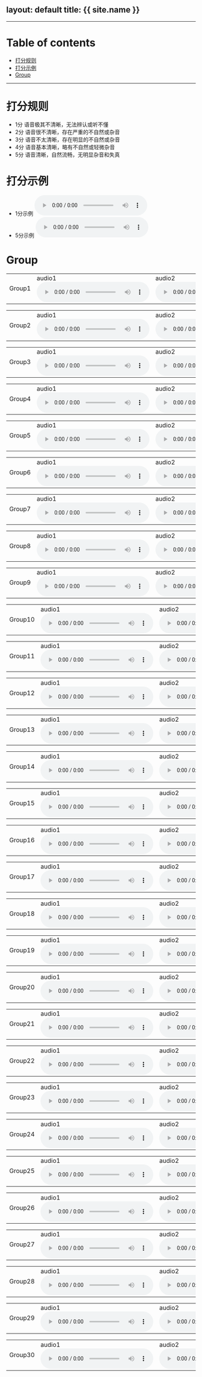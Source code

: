 layout: default
title: {{ site.name }}
---

---

# Table of contents

* [打分规则](#rules)
* [打分示例](#examples)
* [Group](#groups)

---

<a name="rules"></a>
# 打分规则
* 1分	语音极其不清晰，无法辨认或听不懂
* 2分	语音很不清晰，存在严重的不自然或杂音
* 3分	语音不太清晰，存在明显的不自然或杂音
* 4分	语音基本清晰，略有不自然或轻微杂音
* 5分	语音清晰，自然流畅，无明显杂音和失真

<a name="examples"></a>
# 打分示例
* 1分示例
  <audio controls>
  <source src="https://github.com/JoyW12138/samples-for-MOS/raw/main/examples/generated_2.wav" type="audio/wav">
  </audio>
* 5分示例
  <audio controls>
  <source src="https://github.com/JoyW12138/samples-for-MOS/raw/main/examples/original_2.wav" type="audio/wav">
  </audio>

<a name="groups"></a>
# Group
<table>
  <tbody>
    <tr>
    </tr>
    <tr>
      <td>Group1</td>
      <td> audio1 <audio src="https://github.com/JoyW12138/samples-for-MOS/raw/main/samples/group1/0_generated_MelGAN.wav" controls></td>
      <td> audio2 <audio src="https://github.com/JoyW12138/samples-for-MOS/raw/main/samples/group1/0_generated_Noskip-32.wav" controls></td>
      <td> audio3 <audio src="https://github.com/JoyW12138/samples-for-MOS/raw/main/samples/group1/0_generated_Skipv2-32-residual-16842-2s.wav" controls></td>
      <td> audio4 <audio src="https://github.com/JoyW12138/samples-for-MOS/raw/main/samples/group1/0_generated_Skipv2-32.wav" controls></td>
      <td> audio5 <audio src="https://github.com/JoyW12138/samples-for-MOS/raw/main/samples/group1/0_original.wav" controls></td>
    </tr>
  </tbody>
  <colgroup>
  </colgroup>

<table>
  <tbody>
    <tr>
    </tr>
    <tr>
      <td>Group2</td>
      <td> audio1 <audio src="https://github.com/JoyW12138/samples-for-MOS/raw/main/samples/group2/1_generated_MelGAN.wav" controls></td>
      <td> audio2 <audio src="https://github.com/JoyW12138/samples-for-MOS/raw/main/samples/group2/1_generated_Noskip-32.wav" controls></td>
      <td> audio3 <audio src="https://github.com/JoyW12138/samples-for-MOS/raw/main/samples/group2/1_generated_Skipv2-32-residual-16842-2s.wav" controls></td>
      <td> audio4 <audio src="https://github.com/JoyW12138/samples-for-MOS/raw/main/samples/group2/1_generated_Skipv2-32.wav" controls></td>
      <td> audio5 <audio src="https://github.com/JoyW12138/samples-for-MOS/raw/main/samples/group2/1_original.wav" controls></td>
    </tr>
  </tbody>
  <colgroup>
  </colgroup>

<table>
  <tbody>
    <tr>
    </tr>
    <tr>
      <td>Group3</td>
      <td> audio1 <audio src="https://github.com/JoyW12138/samples-for-MOS/raw/main/samples/group3/2_generated_MelGAN.wav" controls></td>
      <td> audio2 <audio src="https://github.com/JoyW12138/samples-for-MOS/raw/main/samples/group3/2_generated_Noskip-32.wav" controls></td>
      <td> audio3 <audio src="https://github.com/JoyW12138/samples-for-MOS/raw/main/samples/group3/2_generated_Skipv2-32-residual-16842-2s.wav" controls></td>
      <td> audio4 <audio src="https://github.com/JoyW12138/samples-for-MOS/raw/main/samples/group3/2_generated_Skipv2-32.wav" controls></td>
      <td> audio5 <audio src="https://github.com/JoyW12138/samples-for-MOS/raw/main/samples/group3/2_original.wav" controls></td>
    </tr>
  </tbody>
  <colgroup>
  </colgroup>

<table>
  <tbody>
    <tr>
    </tr>
    <tr>
      <td>Group4</td>
      <td> audio1 <audio src="https://github.com/JoyW12138/samples-for-MOS/raw/main/samples/group4/3_generated_MelGAN.wav" controls></td>
      <td> audio2 <audio src="https://github.com/JoyW12138/samples-for-MOS/raw/main/samples/group4/3_generated_Noskip-32.wav" controls></td>
      <td> audio3 <audio src="https://github.com/JoyW12138/samples-for-MOS/raw/main/samples/group4/3_generated_Skipv2-32-residual-16842-2s.wav" controls></td>
      <td> audio4 <audio src="https://github.com/JoyW12138/samples-for-MOS/raw/main/samples/group4/3_generated_Skipv2-32.wav" controls></td>
      <td> audio5 <audio src="https://github.com/JoyW12138/samples-for-MOS/raw/main/samples/group4/3_original.wav" controls></td>
    </tr>
  </tbody>
  <colgroup>
  </colgroup>

<table>
  <tbody>
    <tr>
    </tr>
    <tr>
      <td>Group5</td>
      <td> audio1 <audio src="https://github.com/JoyW12138/samples-for-MOS/raw/main/samples/group5/4_generated_MelGAN.wav" controls></td>
      <td> audio2 <audio src="https://github.com/JoyW12138/samples-for-MOS/raw/main/samples/group5/4_generated_Noskip-32.wav" controls></td>
      <td> audio3 <audio src="https://github.com/JoyW12138/samples-for-MOS/raw/main/samples/group5/4_generated_Skipv2-32-residual-16842-2s.wav" controls></td>
      <td> audio4 <audio src="https://github.com/JoyW12138/samples-for-MOS/raw/main/samples/group5/4_generated_Skipv2-32.wav" controls></td>
      <td> audio5 <audio src="https://github.com/JoyW12138/samples-for-MOS/raw/main/samples/group5/4_original.wav" controls></td>
    </tr>
  </tbody>
  <colgroup>
  </colgroup>

<table>
  <tbody>
    <tr>
    </tr>
    <tr>
      <td>Group6</td>
      <td> audio1 <audio src="https://github.com/JoyW12138/samples-for-MOS/raw/main/samples/group6/5_generated_MelGAN.wav" controls></td>
      <td> audio2 <audio src="https://github.com/JoyW12138/samples-for-MOS/raw/main/samples/group6/5_generated_Noskip-32.wav" controls></td>
      <td> audio3 <audio src="https://github.com/JoyW12138/samples-for-MOS/raw/main/samples/group6/5_generated_Skipv2-32-residual-16842-2s.wav" controls></td>
      <td> audio4 <audio src="https://github.com/JoyW12138/samples-for-MOS/raw/main/samples/group6/5_generated_Skipv2-32.wav" controls></td>
      <td> audio5 <audio src="https://github.com/JoyW12138/samples-for-MOS/raw/main/samples/group6/5_original.wav" controls></td>
    </tr>
  </tbody>
  <colgroup>
  </colgroup>

<table>
  <tbody>
    <tr>
    </tr>
    <tr>
      <td>Group7</td>
      <td> audio1 <audio src="https://github.com/JoyW12138/samples-for-MOS/raw/main/samples/group7/6_generated_MelGAN.wav" controls></td>
      <td> audio2 <audio src="https://github.com/JoyW12138/samples-for-MOS/raw/main/samples/group7/6_generated_Noskip-32.wav" controls></td>
      <td> audio3 <audio src="https://github.com/JoyW12138/samples-for-MOS/raw/main/samples/group7/6_generated_Skipv2-32-residual-16842-2s.wav" controls></td>
      <td> audio4 <audio src="https://github.com/JoyW12138/samples-for-MOS/raw/main/samples/group7/6_generated_Skipv2-32.wav" controls></td>
      <td> audio5 <audio src="https://github.com/JoyW12138/samples-for-MOS/raw/main/samples/group7/6_original.wav" controls></td>
    </tr>
  </tbody>
  <colgroup>
  </colgroup>

<table>
  <tbody>
    <tr>
    </tr>
    <tr>
      <td>Group8</td>
      <td> audio1 <audio src="https://github.com/JoyW12138/samples-for-MOS/raw/main/samples/group8/7_generated_MelGAN.wav" controls></td>
      <td> audio2 <audio src="https://github.com/JoyW12138/samples-for-MOS/raw/main/samples/group8/7_generated_Noskip-32.wav" controls></td>
      <td> audio3 <audio src="https://github.com/JoyW12138/samples-for-MOS/raw/main/samples/group8/7_generated_Skipv2-32-residual-16842-2s.wav" controls></td>
      <td> audio4 <audio src="https://github.com/JoyW12138/samples-for-MOS/raw/main/samples/group8/7_generated_Skipv2-32.wav" controls></td>
      <td> audio5 <audio src="https://github.com/JoyW12138/samples-for-MOS/raw/main/samples/group8/7_original.wav" controls></td>
    </tr>
  </tbody>
  <colgroup>
  </colgroup>

<table>
  <tbody>
    <tr>
    </tr>
    <tr>
      <td>Group9</td>
      <td> audio1 <audio src="https://github.com/JoyW12138/samples-for-MOS/raw/main/samples/group9/8_generated_MelGAN.wav" controls></td>
      <td> audio2 <audio src="https://github.com/JoyW12138/samples-for-MOS/raw/main/samples/group9/8_generated_Noskip-32.wav" controls></td>
      <td> audio3 <audio src="https://github.com/JoyW12138/samples-for-MOS/raw/main/samples/group9/8_generated_Skipv2-32-residual-16842-2s.wav" controls></td>
      <td> audio4 <audio src="https://github.com/JoyW12138/samples-for-MOS/raw/main/samples/group9/8_generated_Skipv2-32.wav" controls></td>
      <td> audio5 <audio src="https://github.com/JoyW12138/samples-for-MOS/raw/main/samples/group9/8_original.wav" controls></td>
    </tr>
  </tbody>
  <colgroup>
  </colgroup>

<table>
  <tbody>
    <tr>
    </tr>
    <tr>
      <td>Group10</td>
      <td> audio1 <audio src="https://github.com/JoyW12138/samples-for-MOS/raw/main/samples/group10/9_generated_MelGAN.wav" controls></td>
      <td> audio2 <audio src="https://github.com/JoyW12138/samples-for-MOS/raw/main/samples/group10/9_generated_Noskip-32.wav" controls></td>
      <td> audio3 <audio src="https://github.com/JoyW12138/samples-for-MOS/raw/main/samples/group10/9_generated_Skipv2-32-residual-16842-2s.wav" controls></td>
      <td> audio4 <audio src="https://github.com/JoyW12138/samples-for-MOS/raw/main/samples/group10/9_generated_Skipv2-32.wav" controls></td>
      <td> audio5 <audio src="https://github.com/JoyW12138/samples-for-MOS/raw/main/samples/group10/9_original.wav" controls></td>
    </tr>
  </tbody>
  <colgroup>
  </colgroup>

<table>
  <tbody>
    <tr>
    </tr>
    <tr>
      <td>Group11</td>
      <td> audio1 <audio src="https://github.com/JoyW12138/samples-for-MOS/raw/main/samples/group11/10_generated_MelGAN.wav" controls></td>
      <td> audio2 <audio src="https://github.com/JoyW12138/samples-for-MOS/raw/main/samples/group11/10_generated_Noskip-32.wav" controls></td>
      <td> audio3 <audio src="https://github.com/JoyW12138/samples-for-MOS/raw/main/samples/group11/10_generated_Skipv2-32-residual-16842-2s.wav" controls></td>
      <td> audio4 <audio src="https://github.com/JoyW12138/samples-for-MOS/raw/main/samples/group11/10_generated_Skipv2-32.wav" controls></td>
      <td> audio5 <audio src="https://github.com/JoyW12138/samples-for-MOS/raw/main/samples/group11/10_original.wav" controls></td>
    </tr>
  </tbody>
  <colgroup>
  </colgroup>

<table>
  <tbody>
    <tr>
    </tr>
    <tr>
      <td>Group12</td>
      <td> audio1 <audio src="https://github.com/JoyW12138/samples-for-MOS/raw/main/samples/group12/11_generated_MelGAN.wav" controls></td>
      <td> audio2 <audio src="https://github.com/JoyW12138/samples-for-MOS/raw/main/samples/group12/11_generated_Noskip-32.wav" controls></td>
      <td> audio3 <audio src="https://github.com/JoyW12138/samples-for-MOS/raw/main/samples/group12/11_generated_Skipv2-32-residual-16842-2s.wav" controls></td>
      <td> audio4 <audio src="https://github.com/JoyW12138/samples-for-MOS/raw/main/samples/group12/11_generated_Skipv2-32.wav" controls></td>
      <td> audio5 <audio src="https://github.com/JoyW12138/samples-for-MOS/raw/main/samples/group12/11_original.wav" controls></td>
    </tr>
  </tbody>
  <colgroup>
  </colgroup>

<table>
  <tbody>
    <tr>
    </tr>
    <tr>
      <td>Group13</td>
      <td> audio1 <audio src="https://github.com/JoyW12138/samples-for-MOS/raw/main/samples/group13/12_generated_MelGAN.wav" controls></td>
      <td> audio2 <audio src="https://github.com/JoyW12138/samples-for-MOS/raw/main/samples/group13/12_generated_Noskip-32.wav" controls></td>
      <td> audio3 <audio src="https://github.com/JoyW12138/samples-for-MOS/raw/main/samples/group13/12_generated_Skipv2-32-residual-16842-2s.wav" controls></td>
      <td> audio4 <audio src="https://github.com/JoyW12138/samples-for-MOS/raw/main/samples/group13/12_generated_Skipv2-32.wav" controls></td>
      <td> audio5 <audio src="https://github.com/JoyW12138/samples-for-MOS/raw/main/samples/group13/12_original.wav" controls></td>
    </tr>
  </tbody>
  <colgroup>
  </colgroup>

<table>
  <tbody>
    <tr>
    </tr>
    <tr>
      <td>Group14</td>
      <td> audio1 <audio src="https://github.com/JoyW12138/samples-for-MOS/raw/main/samples/group14/13_generated_MelGAN.wav" controls></td>
      <td> audio2 <audio src="https://github.com/JoyW12138/samples-for-MOS/raw/main/samples/group14/13_generated_Noskip-32.wav" controls></td>
      <td> audio3 <audio src="https://github.com/JoyW12138/samples-for-MOS/raw/main/samples/group14/13_generated_Skipv2-32-residual-16842-2s.wav" controls></td>
      <td> audio4 <audio src="https://github.com/JoyW12138/samples-for-MOS/raw/main/samples/group14/13_generated_Skipv2-32.wav" controls></td>
      <td> audio5 <audio src="https://github.com/JoyW12138/samples-for-MOS/raw/main/samples/group14/13_original.wav" controls></td>
    </tr>
  </tbody>
  <colgroup>
  </colgroup>

<table>
  <tbody>
    <tr>
    </tr>
    <tr>
      <td>Group15</td>
      <td> audio1 <audio src="https://github.com/JoyW12138/samples-for-MOS/raw/main/samples/group15/14_generated_MelGAN.wav" controls></td>
      <td> audio2 <audio src="https://github.com/JoyW12138/samples-for-MOS/raw/main/samples/group15/14_generated_Noskip-32.wav" controls></td>
      <td> audio3 <audio src="https://github.com/JoyW12138/samples-for-MOS/raw/main/samples/group15/14_generated_Skipv2-32-residual-16842-2s.wav" controls></td>
      <td> audio4 <audio src="https://github.com/JoyW12138/samples-for-MOS/raw/main/samples/group15/14_generated_Skipv2-32.wav" controls></td>
      <td> audio5 <audio src="https://github.com/JoyW12138/samples-for-MOS/raw/main/samples/group15/14_original.wav" controls></td>
    </tr>
  </tbody>
  <colgroup>
  </colgroup>

<table>
  <tbody>
    <tr>
    </tr>
    <tr>
      <td>Group16</td>
      <td> audio1 <audio src="https://github.com/JoyW12138/samples-for-MOS/raw/main/samples/group16/15_generated_MelGAN.wav" controls></td>
      <td> audio2 <audio src="https://github.com/JoyW12138/samples-for-MOS/raw/main/samples/group16/15_generated_Noskip-32.wav" controls></td>
      <td> audio3 <audio src="https://github.com/JoyW12138/samples-for-MOS/raw/main/samples/group16/15_generated_Skipv2-32-residual-16842-2s.wav" controls></td>
      <td> audio4 <audio src="https://github.com/JoyW12138/samples-for-MOS/raw/main/samples/group16/15_generated_Skipv2-32.wav" controls></td>
      <td> audio5 <audio src="https://github.com/JoyW12138/samples-for-MOS/raw/main/samples/group16/15_original.wav" controls></td>
    </tr>
  </tbody>
  <colgroup>
  </colgroup>

<table>
  <tbody>
    <tr>
    </tr>
    <tr>
      <td>Group17</td>
      <td> audio1 <audio src="https://github.com/JoyW12138/samples-for-MOS/raw/main/samples/group17/16_generated_MelGAN.wav" controls></td>
      <td> audio2 <audio src="https://github.com/JoyW12138/samples-for-MOS/raw/main/samples/group17/16_generated_Noskip-32.wav" controls></td>
      <td> audio3 <audio src="https://github.com/JoyW12138/samples-for-MOS/raw/main/samples/group17/16_generated_Skipv2-32-residual-16842-2s.wav" controls></td>
      <td> audio4 <audio src="https://github.com/JoyW12138/samples-for-MOS/raw/main/samples/group17/16_generated_Skipv2-32.wav" controls></td>
      <td> audio5 <audio src="https://github.com/JoyW12138/samples-for-MOS/raw/main/samples/group17/16_original.wav" controls></td>
    </tr>
  </tbody>
  <colgroup>
  </colgroup>

<table>
  <tbody>
    <tr>
    </tr>
    <tr>
      <td>Group18</td>
      <td> audio1 <audio src="https://github.com/JoyW12138/samples-for-MOS/raw/main/samples/group18/17_generated_MelGAN.wav" controls></td>
      <td> audio2 <audio src="https://github.com/JoyW12138/samples-for-MOS/raw/main/samples/group18/17_generated_Noskip-32.wav" controls></td>
      <td> audio3 <audio src="https://github.com/JoyW12138/samples-for-MOS/raw/main/samples/group18/17_generated_Skipv2-32-residual-16842-2s.wav" controls></td>
      <td> audio4 <audio src="https://github.com/JoyW12138/samples-for-MOS/raw/main/samples/group18/17_generated_Skipv2-32.wav" controls></td>
      <td> audio5 <audio src="https://github.com/JoyW12138/samples-for-MOS/raw/main/samples/group18/17_original.wav" controls></td>
  </tbody>
  <colgroup>
  </colgroup>

<table>
  <tbody>
    <tr>
    </tr>
    <tr>
      <td>Group19</td>
      <td> audio1 <audio src="https://github.com/JoyW12138/samples-for-MOS/raw/main/samples/group19/18_generated_MelGAN.wav" controls></td>
      <td> audio2 <audio src="https://github.com/JoyW12138/samples-for-MOS/raw/main/samples/group19/18_generated_Noskip-32.wav" controls></td>
      <td> audio3 <audio src="https://github.com/JoyW12138/samples-for-MOS/raw/main/samples/group19/18_generated_Skipv2-32-residual-16842-2s.wav" controls></td>
      <td> audio4 <audio src="https://github.com/JoyW12138/samples-for-MOS/raw/main/samples/group19/18_generated_Skipv2-32.wav" controls></td>
      <td> audio5 <audio src="https://github.com/JoyW12138/samples-for-MOS/raw/main/samples/group19/18_original.wav" controls></td>
    </tr>
  </tbody>
  <colgroup>
  </colgroup>

<table>
  <tbody>
    <tr>
    </tr>
    <tr>
      <td>Group20</td>
      <td> audio1 <audio src="https://github.com/JoyW12138/samples-for-MOS/raw/main/samples/group20/19_generated_MelGAN.wav" controls></td>
      <td> audio2 <audio src="https://github.com/JoyW12138/samples-for-MOS/raw/main/samples/group20/19_generated_Noskip-32.wav" controls></td>
      <td> audio3 <audio src="https://github.com/JoyW12138/samples-for-MOS/raw/main/samples/group20/19_generated_Skipv2-32-residual-16842-2s.wav" controls></td>
      <td> audio4 <audio src="https://github.com/JoyW12138/samples-for-MOS/raw/main/samples/group20/19_generated_Skipv2-32.wav" controls></td>
      <td> audio5 <audio src="https://github.com/JoyW12138/samples-for-MOS/raw/main/samples/group20/19_original.wav" controls></td>
    </tr>
  </tbody>
  <colgroup>
  </colgroup>

<table>
  <tbody>
    <tr>
    </tr>
    <tr>
      <td>Group21</td>
      <td> audio1 <audio src="https://github.com/JoyW12138/samples-for-MOS/raw/main/samples/group21/20_generated_MelGAN.wav" controls></td>
      <td> audio2 <audio src="https://github.com/JoyW12138/samples-for-MOS/raw/main/samples/group21/20_generated_Noskip-32.wav" controls></td>
      <td> audio3 <audio src="https://github.com/JoyW12138/samples-for-MOS/raw/main/samples/group21/20_generated_Skipv2-32-residual-16842-2s.wav" controls></td>
      <td> audio4 <audio src="https://github.com/JoyW12138/samples-for-MOS/raw/main/samples/group21/20_generated_Skipv2-32.wav" controls></td>
      <td> audio5 <audio src="https://github.com/JoyW12138/samples-for-MOS/raw/main/samples/group21/20_original.wav" controls></td>
    </tr>
  </tbody>
  <colgroup>
  </colgroup>

<table>
  <tbody>
    <tr>
    </tr>
    <tr>
      <td>Group22</td>
      <td> audio1 <audio src="https://github.com/JoyW12138/samples-for-MOS/raw/main/samples/group22/21_generated_MelGAN.wav" controls></td>
      <td> audio2 <audio src="https://github.com/JoyW12138/samples-for-MOS/raw/main/samples/group22/21_generated_Noskip-32.wav" controls></td>
      <td> audio3 <audio src="https://github.com/JoyW12138/samples-for-MOS/raw/main/samples/group22/21_generated_Skipv2-32-residual-16842-2s.wav" controls></td>
      <td> audio4 <audio src="https://github.com/JoyW12138/samples-for-MOS/raw/main/samples/group22/21_generated_Skipv2-32.wav" controls></td>
      <td> audio5 <audio src="https://github.com/JoyW12138/samples-for-MOS/raw/main/samples/group22/21_original.wav" controls></td>
    </tr>
  </tbody>
  <colgroup>
  </colgroup>

<table>
  <tbody>
    <tr>
    </tr>
    <tr>
      <td>Group23</td>
      <td> audio1 <audio src="https://github.com/JoyW12138/samples-for-MOS/raw/main/samples/group23/22_generated_MelGAN.wav" controls></td>
      <td> audio2 <audio src="https://github.com/JoyW12138/samples-for-MOS/raw/main/samples/group23/22_generated_Noskip-32.wav" controls></td>
      <td> audio3 <audio src="https://github.com/JoyW12138/samples-for-MOS/raw/main/samples/group23/22_generated_Skipv2-32-residual-16842-2s.wav" controls></td>
      <td> audio4 <audio src="https://github.com/JoyW12138/samples-for-MOS/raw/main/samples/group23/22_generated_Skipv2-32.wav" controls></td>
      <td> audio5 <audio src="https://github.com/JoyW12138/samples-for-MOS/raw/main/samples/group23/22_original.wav" controls></td>
    </tr>
  </tbody>
  <colgroup>
  </colgroup>

<table>
  <tbody>
    <tr>
    </tr>
    <tr>
      <td>Group24</td>
      <td> audio1 <audio src="https://github.com/JoyW12138/samples-for-MOS/raw/main/samples/group24/23_generated_MelGAN.wav" controls></td>
      <td> audio2 <audio src="https://github.com/JoyW12138/samples-for-MOS/raw/main/samples/group24/23_generated_Noskip-32.wav" controls></td>
      <td> audio3 <audio src="https://github.com/JoyW12138/samples-for-MOS/raw/main/samples/group24/23_generated_Skipv2-32-residual-16842-2s.wav" controls></td>
      <td> audio4 <audio src="https://github.com/JoyW12138/samples-for-MOS/raw/main/samples/group24/23_generated_Skipv2-32.wav" controls></td>
      <td> audio5 <audio src="https://github.com/JoyW12138/samples-for-MOS/raw/main/samples/group24/23_original.wav" controls></td>
    </tr>
  </tbody>
  <colgroup>
  </colgroup>

<table>
  <tbody>
    <tr>
    </tr>
    <tr>
      <td>Group25</td>
      <td> audio1 <audio src="https://github.com/JoyW12138/samples-for-MOS/raw/main/samples/group25/24_generated_MelGAN.wav" controls></td>
      <td> audio2 <audio src="https://github.com/JoyW12138/samples-for-MOS/raw/main/samples/group25/24_generated_Noskip-32.wav" controls></td>
      <td> audio3 <audio src="https://github.com/JoyW12138/samples-for-MOS/raw/main/samples/group25/24_generated_Skipv2-32-residual-16842-2s.wav" controls></td>
      <td> audio4 <audio src="https://github.com/JoyW12138/samples-for-MOS/raw/main/samples/group25/24_generated_Skipv2-32.wav" controls></td>
      <td> audio5 <audio src="https://github.com/JoyW12138/samples-for-MOS/raw/main/samples/group25/24_original.wav" controls></td>
    </tr>
  </tbody>
  <colgroup>
  </colgroup>

<table>
  <tbody>
    <tr>
    </tr>
    <tr>
      <td>Group26</td>
      <td> audio1 <audio src="https://github.com/JoyW12138/samples-for-MOS/raw/main/samples/group26/25_generated_MelGAN.wav" controls></td>
      <td> audio2 <audio src="https://github.com/JoyW12138/samples-for-MOS/raw/main/samples/group26/25_generated_Noskip-32.wav" controls></td>
      <td> audio3 <audio src="https://github.com/JoyW12138/samples-for-MOS/raw/main/samples/group26/25_generated_Skipv2-32-residual-16842-2s.wav" controls></td>
      <td> audio4 <audio src="https://github.com/JoyW12138/samples-for-MOS/raw/main/samples/group26/25_generated_Skipv2-32.wav" controls></td>
      <td> audio5 <audio src="https://github.com/JoyW12138/samples-for-MOS/raw/main/samples/group26/25_original.wav" controls></td>
    </tr>
  </tbody>
  <colgroup>
  </colgroup>

<table>
  <tbody>
    <tr>
    </tr>
    <tr>
      <td>Group27</td>
      <td> audio1 <audio src="https://github.com/JoyW12138/samples-for-MOS/raw/main/samples/group27/26_generated_MelGAN.wav" controls></td>
      <td> audio2 <audio src="https://github.com/JoyW12138/samples-for-MOS/raw/main/samples/group27/26_generated_Noskip-32.wav" controls></td>
      <td> audio3 <audio src="https://github.com/JoyW12138/samples-for-MOS/raw/main/samples/group27/26_generated_Skipv2-32-residual-16842-2s.wav" controls></td>
      <td> audio4 <audio src="https://github.com/JoyW12138/samples-for-MOS/raw/main/samples/group27/26_generated_Skipv2-32.wav" controls></td>
      <td> audio5 <audio src="https://github.com/JoyW12138/samples-for-MOS/raw/main/samples/group27/26_original.wav" controls></td>
    </tr>
  </tbody>
  <colgroup>
  </colgroup>

<table>
  <tbody>
    <tr>
    </tr>
    <tr>
      <td>Group28</td>
      <td> audio1 <audio src="https://github.com/JoyW12138/samples-for-MOS/raw/main/samples/group28/27_generated_MelGAN.wav" controls></td>
      <td> audio2 <audio src="https://github.com/JoyW12138/samples-for-MOS/raw/main/samples/group28/27_generated_Noskip-32.wav" controls></td>
      <td> audio3 <audio src="https://github.com/JoyW12138/samples-for-MOS/raw/main/samples/group28/27_generated_Skipv2-32-residual-16842-2s.wav" controls></td>
      <td> audio4 <audio src="https://github.com/JoyW12138/samples-for-MOS/raw/main/samples/group28/27_generated_Skipv2-32.wav" controls></td>
      <td> audio5 <audio src="https://github.com/JoyW12138/samples-for-MOS/raw/main/samples/group28/27_original.wav" controls></td>
    </tr>
  </tbody>
  <colgroup>
  </colgroup>

<table>
  <tbody>
    <tr>
    </tr>
    <tr>
      <td>Group29</td>
      <td> audio1 <audio src="https://github.com/JoyW12138/samples-for-MOS/raw/main/samples/group29/28_generated_MelGAN.wav" controls></td>
      <td> audio2 <audio src="https://github.com/JoyW12138/samples-for-MOS/raw/main/samples/group29/28_generated_Noskip-32.wav" controls></td>
      <td> audio3 <audio src="https://github.com/JoyW12138/samples-for-MOS/raw/main/samples/group29/28_generated_Skipv2-32-residual-16842-2s.wav" controls></td>
      <td> audio4 <audio src="https://github.com/JoyW12138/samples-for-MOS/raw/main/samples/group29/28_generated_Skipv2-32.wav" controls></td>
      <td> audio5 <audio src="https://github.com/JoyW12138/samples-for-MOS/raw/main/samples/group29/28_original.wav" controls></td>
    </tr>
  </tbody>
  <colgroup>
  </colgroup>

<table>
  <tbody>
    <tr>
    </tr>
    <tr>
      <td>Group30</td>
      <td> audio1 <audio src="https://github.com/JoyW12138/samples-for-MOS/raw/main/samples/group30/29_generated_MelGAN.wav" controls></td>
      <td> audio2 <audio src="https://github.com/JoyW12138/samples-for-MOS/raw/main/samples/group30/29_generated_Noskip-32.wav" controls></td>
      <td> audio3 <audio src="https://github.com/JoyW12138/samples-for-MOS/raw/main/samples/group30/29_generated_Skipv2-32-residual-16842-2s.wav" controls></td>
      <td> audio4 <audio src="https://github.com/JoyW12138/samples-for-MOS/raw/main/samples/group30/29_generated_Skipv2-32.wav" controls></td>
      <td> audio5 <audio src="https://github.com/JoyW12138/samples-for-MOS/raw/main/samples/group30/29_original.wav" controls></td>
    </tr>
  </tbody>
  <colgroup>
  </colgroup>
</table>
